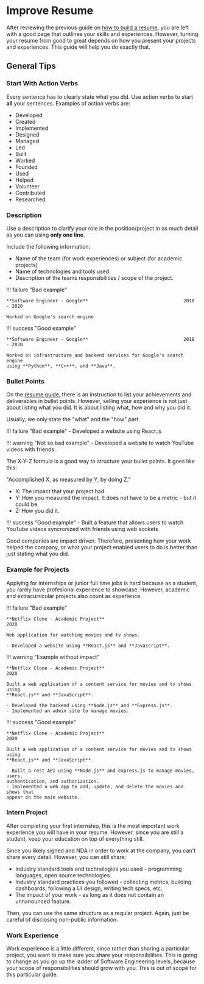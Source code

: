 # Improve Resume

After reviewing the previous guide on [how to build a resume](resume.md), you 
are left with a good page that outlines your skills and experiences. However, 
turning your resume from good to great depends on how you present your 
projects and experiences. This guide will help you do exactly that.

## General Tips

### Start With Action Verbs

Every sentence has to clearly state what you did. Use action verbs to start
**all** your sentences. Examples of action verbs are:

- Developed
- Created
- Implemented
- Designed
- Managed
- Led
- Built
- Worked
- Founded
- Used
- Helped
- Volunteer
- Contributed
- Researched

### Description

Use a description to clarify your role in the position/project in as much 
detail as you can using **only one line**.

Include the following information:

- Name of the team (for work experiences) or subject (for academic projects)
- Name of technologies and tools used.
- Description of the teams responsibilities / scope of the project.

!!! failure "Bad example"

    **Software Engineer - Google**                                   2018 - 2020

    Worked on Google's search engine 

!!! success "Good example"

    **Software Engineer - Google**                                   2018 - 2020

    Worked on infrastructure and backend services for Google's search engine 
    using **Python**, **C++**, and **Java**.

### Bullet Points

On the [resume guide](resume.md), there is an instruction to list your 
achievements and deliverables in bullet points. However, selling your experience
is not just about listing what you did. It is about listing what, how and why 
you did it. 

Usually, we only state the "what" and the "how" part.

!!! failure "Bad example"
    - Developed a website using React.js

!!! warning "Not so bad example"
    - Developed a website to watch YouTube videos with friends.

The X-Y-Z formula is a good way to structure your bullet points. It goes like 
this:

"Accomplished X, as measured by Y, by doing Z."

- X: The impact that your project had.
- Y: How you measured the impact. It does not have to be a metric - but it 
    could be.
- Z: How you did it.

!!! success "Good example"
    - Built a feature that allows users to watch YouTube videos syncronized
    with friends using web sockets

Good companies are impact driven. Therefore, presenting how your work helped
the company, or what your project enabled users to do is better than just
stating what you did.

### Example for Projects

Applying for internships or junior full time jobs is hard because as a student, 
you rarely have profesional experience to showcase. However, academic and
extracurricular projects also count as experience.

!!! failure "Bad example"

    **Netflix Clone - Academic Project**                                   2020

    Web application for watching movies and tv shows.

    - Developed a website using **React.js** and **Javascript**.

!!! warning "Example without impact"

    **Netflix Clone - Academic Project**                                   2020

    Built a web application of a content service for movies and tv shows using
    **React.js** and **JavaScript**.

    - Developed the backend using **Node.js** and **Express.js**.
    - Implemented an admin site to manage movies.

!!! success "Good example"
    
    **Netflix Clone - Academic Project**                                   2020

    Built a web application of a content service for movies and tv shows using 
    **React.js** and **JavaScript**.

    - Built a rest API using **Node.js** and express.js to manage movies, users,
    authentication, and authorization.
    - Implemented a web app to add, update, and delete the movies and shows that
    appear on the main website.

### Intern Project

After completing your first internship, this is the most important work
experience you will have in your resume. However, since you are still a student,
keep your education on top of everything still. 

Since you likely signed and NDA in order to work at the company, you can't share
every detail. However, you can still share:

- Industry standard tools and technologies you used - programming languages,
open source technologies.
- Industry standard practices you followed - collecting metrics, building 
dashboards, following a UI design, writing tech specs, etc.
- The impact of your work - as long as it does not contain an unnanounced
feature.

Then, you can use the same structure as a regular project. Again, just be
careful of disclosing non-public information.

### Work Experience

Work experience is a little different, since rather than sharing a particular
project, you want to make sure you share your responsibilities. This is going
to change as you go up the ladder of Software Engineering levels, because
your scope of responsibilities should grow with you. This is out of scope for 
this particular guide.

